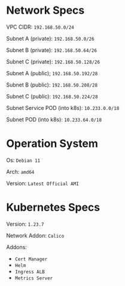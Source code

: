 # Network Specs

VPC CIDR: `192.168.50.0/24`

Subnet A (private): `192.168.50.0/26`

Subnet B (private): `192.168.50.64/26`

Subnet C (private): `192.168.50.128/26`

Subnet A (public); `192.168.50.192/28`

Subnet B (public): `192.168.50.208/28`

Subnet C (public): `192.168.50.224/28`

Subnet Service POD (into k8s): `10.233.0.0/18`

Subnet POD (into k8s): `10.233.64.0/18`

# Operation System

Os: `Debian 11`

Arch: `amd64`

Version: `Latest Official AMI`

# Kubernetes Specs

Version: `1.23.7`

Network Addon: `Calico`

Addons:
* `Cert Manager`
* `Helm`
* `Ingress ALB`
* `Metrics Server`
